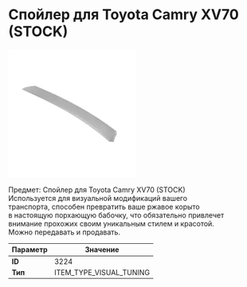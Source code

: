 # Спойлер для Toyota Camry XV70 (STOCK)

![Item Image](../img/3224.webp?raw=true)

Предмет: Спойлер для Toyota Camry XV70 (STOCK)<br>Используется для визуальной модификаций вашего<br>транспорта, способен превратить ваше ржавое корыто<br>в настоящую порхающую бабочку, что обязательно привлечет<br>внимание прохожих своим уникальным стилем и красотой.<br>Можно передавать и продавать.


| Параметр | Значение |
|----------|----------|
| **ID** | 3224 |
| **Тип** | ITEM_TYPE_VISUAL_TUNING |

